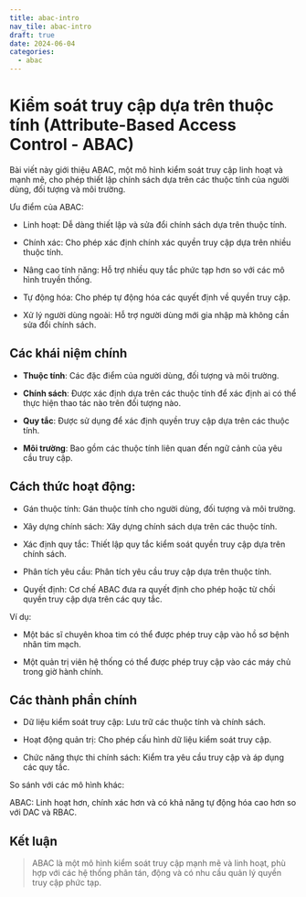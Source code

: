 ```yaml
---
title: abac-intro
nav_tile: abac-intro
draft: true 
date: 2024-06-04
categories:
  - abac
---
```


# Kiểm soát truy cập dựa trên thuộc tính (Attribute-Based Access Control - ABAC)

Bài viết này giới thiệu ABAC, một mô hình kiểm soát truy cập linh hoạt và mạnh mẽ, cho phép thiết lập chính sách dựa trên các thuộc tính của người dùng, đối tượng và môi trường.

Ưu điểm của ABAC:

- Linh hoạt: Dễ dàng thiết lập và sửa đổi chính sách dựa trên thuộc tính.

- Chính xác: Cho phép xác định chính xác quyền truy cập dựa trên nhiều thuộc tính.

- Nâng cao tính năng: Hỗ trợ nhiều quy tắc phức tạp hơn so với các mô hình truyền thống.

- Tự động hóa: Cho phép tự động hóa các quyết định về quyền truy cập.

- Xử lý người dùng ngoài: Hỗ trợ người dùng mới gia nhập mà không cần sửa đổi chính sách.

## Các khái niệm chính

- **Thuộc tính**: Các đặc điểm của người dùng, đối tượng và môi trường.

- **Chính sách**: Được xác định dựa trên các thuộc tính để xác định ai có thể thực hiện thao tác nào trên đối tượng nào.

- **Quy tắc**: Được sử dụng để xác định quyền truy cập dựa trên các thuộc tính.

- **Môi trường**: Bao gồm các thuộc tính liên quan đến ngữ cảnh của yêu cầu truy cập.

## Cách thức hoạt động:

- Gán thuộc tính: Gán thuộc tính cho người dùng, đối tượng và môi trường.

- Xây dựng chính sách: Xây dựng chính sách dựa trên các thuộc tính.

- Xác định quy tắc: Thiết lập quy tắc kiểm soát quyền truy cập dựa trên chính sách.

- Phân tích yêu cầu: Phân tích yêu cầu truy cập dựa trên thuộc tính.

- Quyết định: Cơ chế ABAC đưa ra quyết định cho phép hoặc từ chối quyền truy cập dựa trên các quy tắc.

Ví dụ:

- Một bác sĩ chuyên khoa tim có thể được phép truy cập vào hồ sơ bệnh nhân tim mạch.

- Một quản trị viên hệ thống có thể được phép truy cập vào các máy chủ trong giờ hành chính.

## Các thành phần chính

- Dữ liệu kiểm soát truy cập: Lưu trữ các thuộc tính và chính sách.

- Hoạt động quản trị: Cho phép cấu hình dữ liệu kiểm soát truy cập.

- Chức năng thực thi chính sách: Kiểm tra yêu cầu truy cập và áp dụng các quy tắc.

So sánh với các mô hình khác:

ABAC: Linh hoạt hơn, chính xác hơn và có khả năng tự động hóa cao hơn so với DAC và RBAC.

## Kết luận

> ABAC là một mô hình kiểm soát truy cập mạnh mẽ và linh hoạt, phù hợp với các hệ thống phân tán, động và có nhu cầu quản lý quyền truy cập phức tạp.